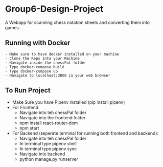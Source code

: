 # Group6-Design-Project
A Webapp for scanning chess notation sheets and converting them into games. 
## Running with Docker
    - Make sure to have docker installed on your machine
    - Clone the Repo into your Machine
    - Navigate inside the chessPal folder
    - Type docker-compose build
    - Type docker-compose up
    - Navigate to localhost:3000 in your web browser
## To Run Project
- Make Sure you have Pipenv installed (pip install pipenv)
- For Frontend:
    - Navigate into teh chessPal folder
    - Navigate into the frontend folder
    - npm install react-router-dom
    - npm start
- For Backend (seperate terminal for running both frontend and backend):
    - Navigate into teh chessPal folder
    - In terminal type pipenv shell
    - In terminal type pipenv sync
    - Navigate into backend
    - python manage.py runserver

